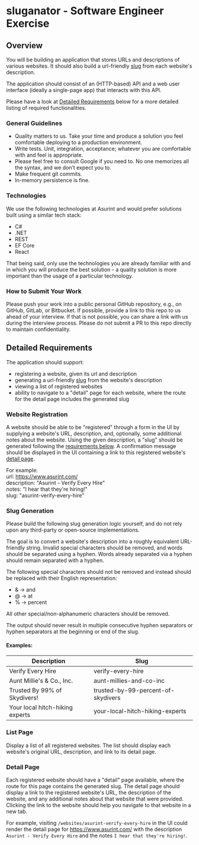 # sluganator - Software Engineer Exercise

## Overview

You will be building an application that stores URLs and descriptions of various websites. It should also build a url-friendly [slug](https://en.wikipedia.org/wiki/Clean_URL#Slug) from each website's description.

The application should consist of an (HTTP-based) API and a web user interface (ideally a single-page app) that interacts with this API.

Please have a look at [Detailed Requirements](#detailed-requirements) below for a more detailed listing of required functionalities.

### General Guidelines

- Quality matters to us. Take your time and produce a solution you feel comfortable deploying to a production environment.
- Write tests. Unit, integration, acceptance; whatever you are comfortable with and feel is appropriate.
- Please feel free to consult Google if you need to. No one memorizes all the syntax, and we don’t expect you to.
- Make frequent git commits.
- In-memory persistence is fine.

### Technologies

We use the following technologies at Asurint and would prefer solutions built using a similar tech stack:

- C#
- .NET
- REST
- EF Core
- React

That being said, only use the technologies you are already familiar with and in which you will produce the best solution -
a quality solution is more important than the usage of a particular technology.

### How to Submit Your Work

Please push your work into a public personal GitHub repository, e.g., on GitHub, GitLab, or Bitbucket. If possible, provide a link to this repo to us ahead of your interview. If that is not possible, you can share a link with us during the interview process. Please do not submit a PR to this repo directly to maintain confidentiality.

## Detailed Requirements

The application should support:

- registering a website, given its url and description
- generating a url-friendly [slug](https://en.wikipedia.org/wiki/Clean_URL#Slug) from the website's description
- viewing a list of registered websites
- ability to navigate to a "detail" page for each website, where the route for the detail page includes the generated slug

### Website Registration

A website should be able to be "registered" through a form in the UI by supplying a website's URL, description, and, optionally, some additional notes about the website. Using the given description, a "slug" should be generated following the [requirements below](#slug-generation). A confirmation message should be displayed in the UI containing a link to this registered website's [detail page](#detail-page).

For example:  
url: https://www.asurint.com/  
description: "Asurint - Verify Every Hire"  
notes: "I hear that they're hiring!"  
slug: "asurint-verify-every-hire"

### Slug Generation

Please build the following slug generation logic yourself, and do not rely upon any third-party or open-source implementations.

The goal is to convert a website's description into a roughly equivalent URL-friendly string. Invalid special characters should be removed, and words should be separated using a hyphen. Words already separated via a hyphen should remain separated with a hyphen.

The following special characters should not be removed and instead should be replaced with their English representation:

- & -> and
- @ -> at
- % -> percent

All other special/non-alphanumeric characters should be removed.

The output should never result in multiple consecutive hyphen separators or hyphen separators at the beginning or end of the slug.

#### Examples:

| Description                     | Slug                               |
| ------------------------------- | ---------------------------------- |
| Verify Every Hire               | verify-every-hire                  |
| Aunt Millie's & Co., Inc.       | aunt-millies-and-co-inc            |
| Trusted By 99% of Skydivers!    | trusted-by-99-percent-of-skydivers |
| Your local hitch-hiking experts | your-local-hitch-hiking-experts    |

### List Page

Display a list of all registered websites. The list should display each website's original URL, description, and link to its detail page.

### Detail Page

Each registered website should have a "detail" page available, where the route for this page contains the generated slug. The detail page should display a link to the registered website's URL, the description of the website, and any additional notes about that website that were provided. Clicking the link to the website should help you navigate to that website in a new tab.

For example, visiting `/websites/asurint-verify-every-hire` in the UI could render the detail page for https://www.asurint.com/ with the description `Asurint - Verify Every Hire` and the notes `I hear that they're hiring!`.
